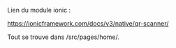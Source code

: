 Lien du module ionic :

https://ionicframework.com/docs/v3/native/qr-scanner/

Tout se trouve dans /src/pages/home/.